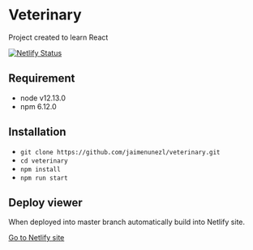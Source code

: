 # Veterinary

Project created to learn React

[![Netlify Status](https://api.netlify.com/api/v1/badges/fc6dfaaa-334c-4c16-a0df-7732b7deb85a/deploy-status)](https://app.netlify.com/sites/veterinary-jaimenunezl/deploys)

## Requirement

- node v12.13.0
- npm 6.12.0

## Installation

- `git clone https://github.com/jaimenunezl/veterinary.git`
- `cd veterinary`
- `npm install`
- `npm run start`

## Deploy viewer

When deployed into master branch automatically build into Netlify site.

[Go to Netlify site](https://veterinary-jaimenunezl.netlify.com "Veterinary")

